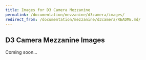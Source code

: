 ```yaml
---
title: Images for D3 Camera Mezzanine
permalink: /documentation/mezzanine/d3camera/images/
redirect_from: /documentation/mezzanine/d3camera/README.md/
---
```

## D3 Camera Mezzanine Images

Coming soon...
